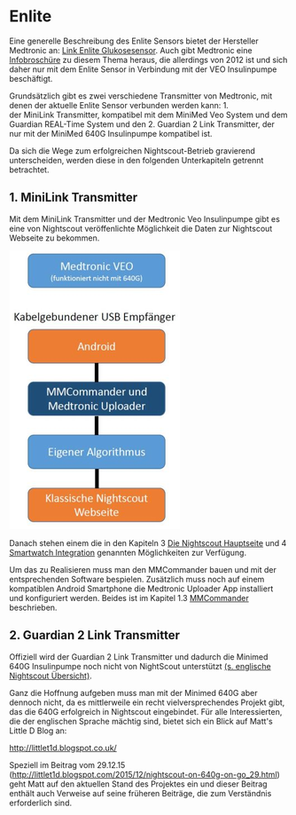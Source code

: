 # Enlite

Eine generelle Beschreibung des Enlite Sensors bietet der Hersteller Medtronic an: [Link Enlite Glukosesensor](https://www.medtronic-diabetes.de/minimed-produkte/kontinuierliche-glukosemessung/enlite-glukosesensor). Auch gibt Medtronic eine [Infobroschüre](https://www.medtronic-diabetes.at/sites/austria/medtronic-diabetes.at/files/cgm_broschuere_052012.pdf) zu diesem Thema heraus, die allerdings von 2012 ist und sich daher nur mit dem Enlite Sensor in Verbindung mit der VEO Insulinpumpe beschäftigt.

Grundsätzlich gibt es zwei verschiedene Transmitter von Medtronic, mit denen der aktuelle Enlite Sensor verbunden werden kann:
1.  
der MiniLink Transmitter, kompatibel mit dem MiniMed Veo System und dem Guardian REAL-Time System und den
2. 
Guardian 2 Link Transmitter, der nur mit der MiniMed 640G Insulinpumpe kompatibel ist.

Da sich die Wege zum erfolgreichen Nightscout-Betrieb gravierend unterscheiden, werden diese in den folgenden Unterkapiteln getrennt betrachtet.


 
## 1. MiniLink Transmitter
Mit dem MiniLink Transmitter und der Medtronic Veo Insulinpumpe gibt es eine von Nightscout veröffenlichte Möglichkeit die Daten zur Nightscout Webseite zu bekommen.

![](../../images/enlite/MedtronicUebersichtklein.jpg)

Danach stehen einem die in den Kapiteln 3 [Die Nightscout Hauptseite](../../nightscout/die_nightscout_website.html) und 4 [Smartwatch Integration](../../smartwatch/smartwatch_integration.html) genannten Möglichkeiten zur Verfügung.

Um das zu Realisieren muss man den MMCommander bauen und mit der entsprechenden Software bespielen. Zusätzlich muss noch auf einem kompatiblen Android Smartphone die Medtronic Uploader App installiert und konfiguriert werden. Beides ist im Kapitel 1.3 [MMCommander](../grundlagen/cgm/mmcommander.html) beschrieben.

## 2. Guardian 2 Link Transmitter

Offiziell wird der Guardian 2 Link Transmitter und dadurch die Minimed 640G Insulinpumpe noch nicht von NightScout unterstützt [(s. englische Nightscout Übersicht)](http://www.nightscout.info/wiki/faqs-2/how-do-you-get-your-cgm-in-the-cloud). 

Ganz die Hoffnung aufgeben muss man mit der Minimed 640G aber dennoch nicht, da es mittlerweile ein recht vielversprechendes Projekt gibt, das die 640G erfolgreich in Nightscout eingebindet. Für alle Interessierten, die der englischen Sprache mächtig sind, bietet sich ein Blick auf Matt's Little D Blog an:

http://littlet1d.blogspot.co.uk/

Speziell im Beitrag vom 29.12.15 (http://littlet1d.blogspot.com/2015/12/nightscout-on-640g-on-go_29.html) geht Matt auf den aktuellen Stand des Projektes ein und dieser Beitrag enthält auch Verweise auf seine früheren Beiträge, die zum Verständnis erforderlich sind.


